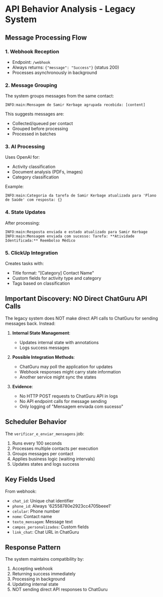 # API Behavior Analysis - Legacy System

## Message Processing Flow

### 1. Webhook Reception
- Endpoint: `/webhook`
- Always returns: `{"message": "Success"}` (status 200)
- Processes asynchronously in background

### 2. Message Grouping
The system groups messages from the same contact:
```
INFO:main:Mensagem de Samir Kerbage agrupada recebida: [content]
```

This suggests messages are:
- Collected/queued per contact
- Grouped before processing
- Processed in batches

### 3. AI Processing
Uses OpenAI for:
- Activity classification
- Document analysis (PDFs, images)
- Category classification

Example:
```
INFO:main:Categoria da tarefa de Samir Kerbage atualizada para 'Plano de Saúde' com resposta: {}
```

### 4. State Updates
After processing:
```
INFO:main:Resposta enviada e estado atualizado para Samir Kerbage
INFO:main:Mensagem enviada com sucesso: Tarefa: **Atividade Identificada:** Reembolso Médico
```

### 5. ClickUp Integration
Creates tasks with:
- Title format: "[Category] Contact Name"
- Custom fields for activity type and category
- Tags based on classification

## Important Discovery: NO Direct ChatGuru API Calls

The legacy system does NOT make direct API calls to ChatGuru for sending messages back. Instead:

1. **Internal State Management**: 
   - Updates internal state with annotations
   - Logs success messages

2. **Possible Integration Methods**:
   - ChatGuru may poll the application for updates
   - Webhook responses might carry state information
   - Another service might sync the states

3. **Evidence**:
   - No HTTP POST requests to ChatGuru API in logs
   - No API endpoint calls for message sending
   - Only logging of "Mensagem enviada com sucesso"

## Scheduler Behavior

The `verificar_e_enviar_mensagens` job:
1. Runs every 100 seconds
2. Processes multiple contacts per execution
3. Groups messages per contact
4. Applies business logic (waiting intervals)
5. Updates states and logs success

## Key Fields Used

From webhook:
- `chat_id`: Unique chat identifier
- `phone_id`: Always '62558780e2923cc4705beee1'
- `celular`: Phone number
- `nome`: Contact name
- `texto_mensagem`: Message text
- `campos_personalizados`: Custom fields
- `link_chat`: Chat URL in ChatGuru

## Response Pattern

The system maintains compatibility by:
1. Accepting webhook
2. Returning success immediately
3. Processing in background
4. Updating internal state
5. NOT sending direct API responses to ChatGuru